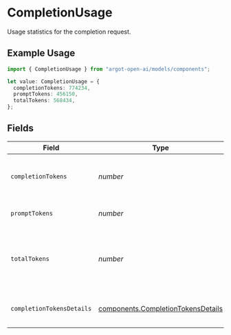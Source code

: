 # CompletionUsage

Usage statistics for the completion request.

## Example Usage

```typescript
import { CompletionUsage } from "argot-open-ai/models/components";

let value: CompletionUsage = {
  completionTokens: 774234,
  promptTokens: 456150,
  totalTokens: 568434,
};
```

## Fields

| Field                                                                                    | Type                                                                                     | Required                                                                                 | Description                                                                              |
| ---------------------------------------------------------------------------------------- | ---------------------------------------------------------------------------------------- | ---------------------------------------------------------------------------------------- | ---------------------------------------------------------------------------------------- |
| `completionTokens`                                                                       | *number*                                                                                 | :heavy_check_mark:                                                                       | Number of tokens in the generated completion.                                            |
| `promptTokens`                                                                           | *number*                                                                                 | :heavy_check_mark:                                                                       | Number of tokens in the prompt.                                                          |
| `totalTokens`                                                                            | *number*                                                                                 | :heavy_check_mark:                                                                       | Total number of tokens used in the request (prompt + completion).                        |
| `completionTokensDetails`                                                                | [components.CompletionTokensDetails](../../models/components/completiontokensdetails.md) | :heavy_minus_sign:                                                                       | Breakdown of tokens used in a completion.                                                |